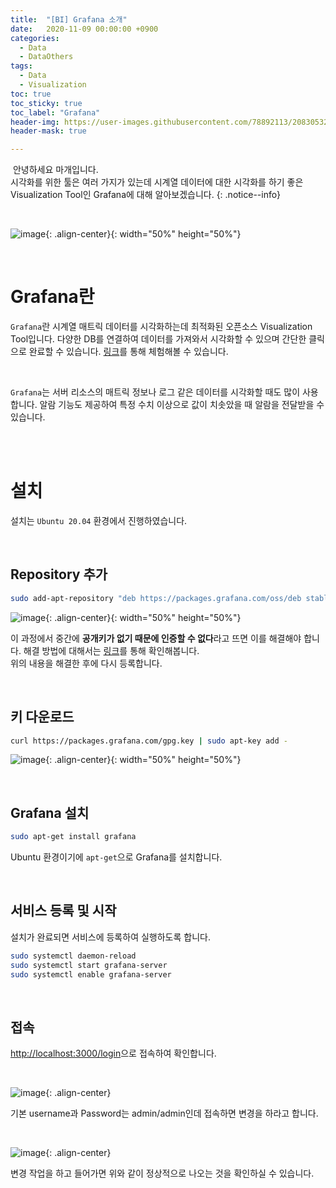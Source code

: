 ```yaml
---
title:  "[BI] Grafana 소개"
date:   2020-11-09 00:00:00 +0900
categories:
  - Data
  - DataOthers
tags:
  - Data
  - Visualization
toc: true
toc_sticky: true
toc_label: "Grafana"
header-img: https://user-images.githubusercontent.com/78892113/208305323-92671383-d6eb-455c-afeb-c4418d94e485.png
header-mask: true

---
```


&nbsp;안녕하세요 마개입니다.  
시각화를 위한 툴은 여러 가지가 있는데 시계열 데이터에 대한 시각화를 하기 좋은 Visualization Tool인 Grafana에 대해 알아보겠습니다.
{: .notice--info}

<br>

![image](https://user-images.githubusercontent.com/78892113/208305323-92671383-d6eb-455c-afeb-c4418d94e485.png){: .align-center}{: width="50%" height="50%"} 

<br>

# Grafana란

`Grafana`란 시계열 매트릭 데이터를 시각화하는데 최적화된 오픈소스 Visualization Tool입니다. 다양한 DB를 연결하여 데이터를 가져와서 시각화할 수 있으며 간단한 클릭으로 완료할 수 있습니다. <a href="https://play.grafana.org/d/000000012/grafana-play-home?orgId=1">링크</a>를 통해 체험해볼 수 있습니다.

<br>

`Grafana`는 서버 리소스의 매트릭 정보나 로그 같은 데이터를 시각화할 때도 많이 사용합니다. 알람 기능도 제공하여 특정 수치 이상으로 값이 치솟았을 때 알람을 전달받을 수 있습니다.

<br><br>

# 설치

설치는 `Ubuntu 20.04` 환경에서 진행하였습니다.

<br>

## Repository 추가

```sh
sudo add-apt-repository "deb https://packages.grafana.com/oss/deb stable main"
```

![image](https://user-images.githubusercontent.com/78892113/208305844-7dd6961b-1d98-4f78-a47b-5ba32ec70362.png){: .align-center}{: width="50%" height="50%"} 

이 과정에서 중간에 **공개키가 없기 때문에 인증할 수 없다**라고 뜨면 이를 해결해야 합니다. 해결 방법에 대해서는 <a href="https://sarc.io/index.php/forum/tips/3037-gpg-error-http-ppa-launchpad-net-inrelease-the-following-signatures-couldn-t-be-verified-because-the-public-key-is-not">링크</a>를 통해 확인해봅니다.  
위의 내용을 해결한 후에 다시 등록합니다.

<br>

## 키 다운로드

```sh
curl https://packages.grafana.com/gpg.key | sudo apt-key add -
```

![image](https://user-images.githubusercontent.com/78892113/208306046-3ce3305b-1937-41e5-aae9-bc39cc4bef72.png){: .align-center}{: width="50%" height="50%"} 

<br>

## Grafana 설치

```sh
sudo apt-get install grafana
```

Ubuntu 환경이기에 `apt-get`으로 Grafana를 설치합니다.

<br>

## 서비스 등록 및 시작

설치가 완료되면 서비스에 등록하여 실행하도록 합니다.

```sh
sudo systemctl daemon-reload
sudo systemctl start grafana-server
sudo systemctl enable grafana-server
```

<br>

## 접속
<a href="http://localhost:3000/login">http://localhost:3000/login</a>으로 접속하여 확인합니다.

<br>

![image](https://user-images.githubusercontent.com/78892113/208306206-0c486405-426d-4bda-8fb5-e2b0aa90b4cd.png){: .align-center}

기본 username과 Password는 admin/admin인데 접속하면 변경을 하라고 합니다.

<br>

![image](https://user-images.githubusercontent.com/78892113/208306260-d3956523-5813-4548-90d8-01f76afc6ea1.png){: .align-center}

변경 작업을 하고 들어가면 위와 같이 정상적으로 나오는 것을 확인하실 수 있습니다.